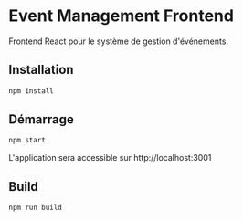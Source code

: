 # Event Management Frontend

Frontend React pour le système de gestion d'événements.

## Installation

```bash
npm install
```

## Démarrage

```bash
npm start
```

L'application sera accessible sur http://localhost:3001

## Build

```bash
npm run build
```
